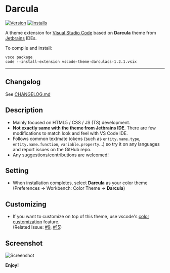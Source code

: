 # Darcula

[![Version](https://vsmarketplacebadge.apphb.com/version/rokoroku.vscode-theme-darcula.svg)](https://marketplace.visualstudio.com/items?itemName=rokoroku.vscode-theme-darcula)
[![Installs](https://vsmarketplacebadge.apphb.com/installs/rokoroku.vscode-theme-darcula.svg)](https://marketplace.visualstudio.com/items?itemName=rokoroku.vscode-theme-darcula)

A theme extension for [Visual Studio Code](https://code.visualstudio.com) based on **Darcula** theme from [Jetbrains](https://www.jetbrains.com) IDEs.


To compile and install:
```
vsce package
code --install-extension vscode-theme-darculacs-1.2.1.vsix
```


---

## Changelog

See [CHANGELOG.md](./CHANGELOG.md)

## Description

- Mainly focused on HTML5 / CSS / JS (TS) development.  
- **Not exactly same with the theme from Jetbrains IDE**. There are few modifications to match look and feel with VS Code IDE.
- Follows common textmate tokens (such as `entity.name.type`, `entity.name.function`, `variable.property`...) so try it on any languages and report issues on the GitHub repo.
- Any suggestions/contributions are welcomed!
 

## Setting

- When installation completes, select **Darcula** as your color theme (Preferences → Workbench: Color Theme → **Darcula**)

## Customizing

- If you want to customize on top of this theme, use vscode's [color customization](https://code.visualstudio.com/docs/getstarted/themes#_customizing-a-color-theme) feature.  
  (Related Issue: [#9](https://github.com/rokoroku/vscode-theme-darcula/issues/9), [#15](https://github.com/rokoroku/vscode-theme-darcula/issues/15))
 
## Screenshot

![Screenshot](https://github.com/rokoroku/vscode-theme-darcula/raw/master/screenshot.png)

**Enjoy!**
